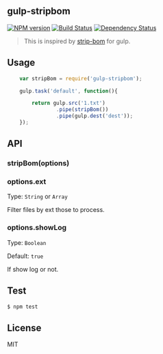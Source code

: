 gulp-stripbom
------------------------

[![NPM version][npm-image]][npm-url]
[![Build Status][travis-image]][travis-url]
[![Dependency Status][david-dm-image]][david-dm-url]

[npm-url]:         https://badge.fury.io/js/gulp-stripbom
[npm-image]:       https://badge.fury.io/js/gulp-stripbom.png
[travis-url]:      https://travis-ci.org/lichunqiang/gulp-stripbom
[travis-image]:    https://travis-ci.org/lichunqiang/gulp-stripbom.png?branch=master
[david-dm-url]:    https://david-dm.org/lichunqiang/gulp-stripbom
[david-dm-image]:  https://david-dm.org/lichunqiang/gulp-stripbom.png?theme=shields.io

> This is inspired by [strip-bom](https://github.com/sindresorhus/strip-bom) for gulp.

## Usage

```javascript
	var stripBom = require('gulp-stripbom');

	gulp.task('default', function(){

		return gulp.src('1.txt')
				.pipe(stripBom())
				.pipe(gulp.dest('dest'));
	});
```

## API

### stripBom(options)

### options.ext

Type: `String` or `Array`

Filter files by ext those to process.

### options.showLog

Type: `Boolean`

Default: `true`

If show log or not.

## Test

```sh
$ npm test
```

## License

MIT

